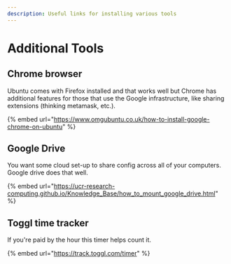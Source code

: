 ```yaml
---
description: Useful links for installing various tools
---
```


# Additional Tools



## Chrome browser

Ubuntu comes with Firefox installed and that works well but Chrome has additional features for those that use the Google infrastructure, like sharing extensions (thinking metamask, etc.).

{% embed url="https://www.omgubuntu.co.uk/how-to-install-google-chrome-on-ubuntu" %}

## Google Drive

You want some cloud set-up to share config across all of your computers. Google drive does that well.

{% embed url="https://ucr-research-computing.github.io/Knowledge_Base/how_to_mount_google_drive.html" %}

## Toggl time tracker

If you're paid by the hour this timer helps count it.

{% embed url="https://track.toggl.com/timer" %}

